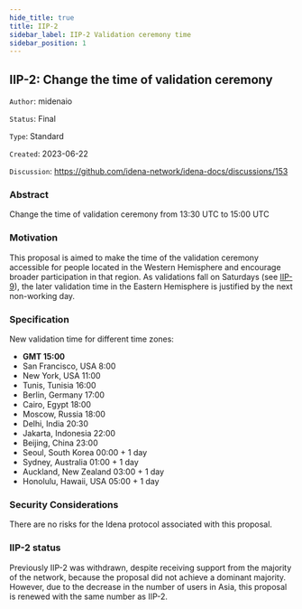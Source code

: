 ```yaml
---
hide_title: true
title: IIP-2
sidebar_label: IIP-2 Validation ceremony time
sidebar_position: 1
---
```


## IIP-2: Change the time of validation ceremony

`Author`: midenaio

`Status`: Final

`Type`: Standard

`Created`: 2023-06-22

`Discussion`: https://github.com/idena-network/idena-docs/discussions/153

### Abstract

Change the time of validation ceremony from 13:30 UTC to 15:00 UTC

### Motivation

This proposal is aimed to make the time of the validation ceremony accessible for people located in the Western Hemisphere and encourage broader participation in that region. As validations fall on Saturdays (see [IIP-9](./iip-9)), the later validation time in the Eastern Hemisphere is justified by the next non-working day.

### Specification

New validation time for different time zones:

- **GMT 15:00**
- San Francisco, USA 8:00
- New York, USA 11:00
- Tunis, Tunisia 16:00
- Berlin, Germany 17:00
- Cairo, Egypt 18:00
- Moscow, Russia 18:00
- Delhi, India 20:30
- Jakarta, Indonesia 22:00
- Beijing, China 23:00
- Seoul, South Korea 00:00 + 1 day
- Sydney, Australia 01:00 + 1 day
- Auckland, New Zealand 03:00 + 1 day
- Honolulu, Hawaii, USA 05:00 + 1 day

### Security Considerations

There are no risks for the Idena protocol associated with this proposal.

### IIP-2 status

Previously IIP-2 was withdrawn, despite receiving support from the majority of the network, because the proposal did not achieve a dominant majority. However, due to the decrease in the number of users in Asia, this proposal is renewed with the same number as IIP-2.
